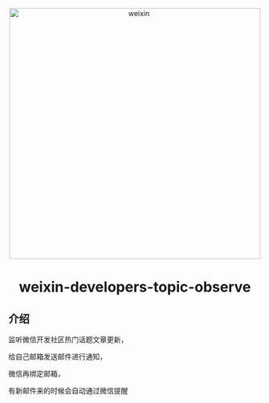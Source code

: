 <p align="center">
<img src="https://user-images.githubusercontent.com/18715564/106840892-01903b80-66dc-11eb-8631-0b6ebeb286c6.png" alt="weixin" width="500">
</p>
<h1 align="center">weixin-developers-topic-observe</h1>

## 介绍

监听微信开发社区热门话题文章更新，

给自己邮箱发送邮件进行通知，

微信再绑定邮箱，

有新邮件来的时候会自动通过微信提醒
 

